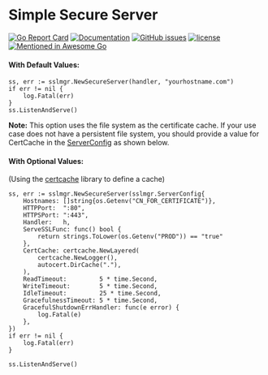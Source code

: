 # Simple Secure Server

[![Go Report Card](https://goreportcard.com/badge/github.com/adrianosela/sslmgr)](https://goreportcard.com/report/github.com/adrianosela/sslmgr)
[![Documentation](https://godoc.org/github.com/adrianosela/sslmgr?status.svg)](https://godoc.org/github.com/adrianosela/sslmgr)
[![GitHub issues](https://img.shields.io/github/issues/adrianosela/sslmgr.svg)](https://github.com/adrianosela/sslmgr/issues)
[![license](https://img.shields.io/github/license/adrianosela/sslmgr.svg)](https://github.com/adrianosela/certcache/blob/master/LICENSE)
[![Mentioned in Awesome Go](https://awesome.re/mentioned-badge.svg)](https://github.com/avelino/awesome-go#security)


#### With Default Values:

```
ss, err := sslmgr.NewSecureServer(handler, "yourhostname.com")
if err != nil {
	log.Fatal(err)
}
ss.ListenAndServe()
```

**Note:** This option uses the file system as the certificate cache. If your use case does not have a persistent file system, you should provide a value for CertCache in the [ServerConfig](https://godoc.org/github.com/adrianosela/sslmgr#ServerConfig) as shown below.


#### With Optional Values:

(Using the [certcache](https://godoc.org/github.com/adrianosela/certcache) library to define a cache)

```
ss, err := sslmgr.NewSecureServer(sslmgr.ServerConfig{
	Hostnames: []string{os.Getenv("CN_FOR_CERTIFICATE")},
	HTTPPort:  ":80",
	HTTPSPort: ":443",
	Handler:   h,
	ServeSSLFunc: func() bool {
		return strings.ToLower(os.Getenv("PROD")) == "true"
	},
	CertCache: certcache.NewLayered(
		certcache.NewLogger(),
		autocert.DirCache("."),
	),
	ReadTimeout:         5 * time.Second,
	WriteTimeout:        5 * time.Second,
	IdleTimeout:         25 * time.Second,
	GracefulnessTimeout: 5 * time.Second,
	GracefulShutdownErrHandler: func(e error) {
		log.Fatal(e)
	},
})
if err != nil {
	log.Fatal(err)
}

ss.ListenAndServe()
```
